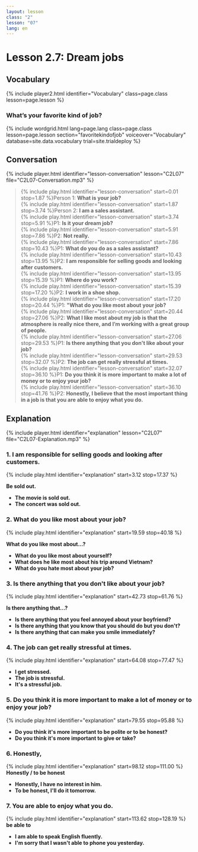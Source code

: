 ```yaml
---
layout: lesson
class: "2"
lesson: "07"
lang: en
---
```


# Lesson 2.7: Dream jobs


## Vocabulary
{% include player2.html identifier="Vocabulary" class=page.class lesson=page.lesson %}

### What’s your favorite kind of job?

{% include wordgrid.html lang=page.lang
		class=page.class 
		lesson=page.lesson 
		section="favoritekindofjob"
		voiceover="Vocabulary"
		database=site.data.vocabulary 
		trial=site.trialdeploy %}



## Conversation
{% include player.html identifier="lesson-conversation" lesson="C2L07" file="C2L07-Conversation.mp3" %}


> {% include play.html identifier="lesson-conversation" start=0.01 stop=1.87 %}Person 1: __What is your job?__  
> {% include play.html identifier="lesson-conversation" start=1.87 stop=3.74 %}Person 2: __I am a sales assistant.__  
> {% include play.html identifier="lesson-conversation" start=3.74 stop=5.91 %}P1: __Is it your dream job?__  
> {% include play.html identifier="lesson-conversation" start=5.91 stop=7.86 %}P2: __Not really.__  
> {% include play.html identifier="lesson-conversation" start=7.86 stop=10.43 %}P1: __What do you do as a sales assistant?__  
> {% include play.html identifier="lesson-conversation" start=10.43 stop=13.95 %}P2: __I am responsible for selling goods and looking after customers.__  
> {% include play.html identifier="lesson-conversation" start=13.95 stop=15.39 %}P1: __Where do you work?__  
> {% include play.html identifier="lesson-conversation" start=15.39 stop=17.20 %}P2: __I work in a shoe shop.__  
> {% include play.html identifier="lesson-conversation" start=17.20 stop=20.44 %}P1: __"What do you like most about your job?__  
> {% include play.html identifier="lesson-conversation" start=20.44 stop=27.06 %}P2: __What I like most about my job is that the atmosphere is really nice there, and I’m working with a great group of people.__  
> {% include play.html identifier="lesson-conversation" start=27.06 stop=29.53 %}P1: __Is there anything that you don't like about your job?__  
> {% include play.html identifier="lesson-conversation" start=29.53 stop=32.07 %}P2: __The job can get really stressful at times.__  
> {% include play.html identifier="lesson-conversation" start=32.07 stop=36.10 %}P1: __Do you think it is more important to make a lot of money or to enjoy your job?__  
> {% include play.html identifier="lesson-conversation" start=36.10 stop=41.76 %}P2: __Honestly, I believe that the most important thing in a job is that you are able to enjoy what you do.__  





## Explanation
{% include player.html identifier="explanation" lesson="C2L07" file="C2L07-Explanation.mp3" %}


### 1. I am responsible for selling goods and looking after customers.
{% include play.html identifier="explanation" start=3.12 stop=17.37 %}

__Be sold out.__

- __The movie is sold out.__ 
- __The concert was sold out.__ 

### 2. What do you like most about your job?
{% include play.html identifier="explanation" start=19.59 stop=40.18 %}

__What do you like most about…?__ 

- __What do you like most about yourself?__ 
- __What does he like most about his trip around Vietnam?__ 
- __What do you hate most about your job?__

### 3. Is there anything that you don't like about your job?
{% include play.html identifier="explanation" start=42.73 stop=61.76 %}

__Is there anything that…?__

- __Is there anything that you feel annoyed about your boyfriend?__ 
- __Is there anything that you know that you should do but you don't?__ 
- __Is there anything that can make you smile immediately?__ 

### 4.  The job can get really stressful at times.
{% include play.html identifier="explanation" start=64.08 stop=77.47 %}

- __I get stressed.__ 
- __The job is stressful.__ 
- __It's a stressful job.__ 

### 5.  Do you think it is more important to make a lot of money or to enjoy your job?
{% include play.html identifier="explanation" start=79.55 stop=95.88 %}

- __Do you think it's more important to be polite or to be honest?__ 
- __Do you think it's more important to give or take?__ 

### 6. Honestly,
{% include play.html identifier="explanation" start=98.12 stop=111.00 %} 
__Honestly / to be honest__

- __Honestly, I have no interest in him.__ 
- __To be honest, I'll do it tomorrow.__ 

### 7. You are able to enjoy what you do.
{% include play.html identifier="explanation" start=113.62 stop=128.19 %} 
__be able to__ 
- __I am able to speak English fluently.__ 
- __I'm sorry that I wasn't able to phone you yesterday.__ 